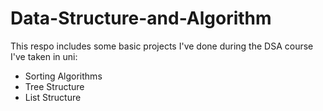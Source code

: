 # Data-Structure-and-Algorithm

This respo includes some basic projects I've done during the DSA course I've taken in uni:
<html>
<body> 
 <ul>
 <li>Sorting Algorithms</li>
 <li>Tree Structure</li>
 <li>List Structure</li>
 </ul>
</body>
</html>
